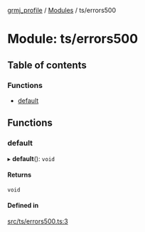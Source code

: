 [grmj_profile](../README.md) / [Modules](../modules.md) / ts/errors500

# Module: ts/errors500

## Table of contents

### Functions

- [default](ts_errors500.md#default)

## Functions

### default

▸ **default**(): `void`

#### Returns

`void`

#### Defined in

[src/ts/errors500.ts:3](https://github.com/Gordon2735/grmj_profile/blob/1239e9c/src/ts/errors500.ts#L3)
